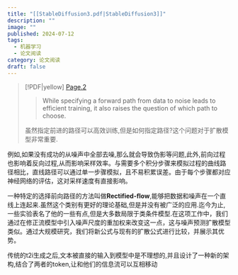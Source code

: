 ```yaml
---
title: "[[StableDiffusion3.pdf|StableDiffusion3]]"
description: ""
image: ""
published: 2024-07-12
tags:
  - 机器学习
  - 论文阅读
category: 论文阅读
draft: false
---
```


> [!PDF|yellow] [Page.2](StableDiffusion3.pdf#page=2&selection=25,0,28,0&color=yellow)
>
> > While specifying a forward path from data to noise leads to efficient training, it also raises the question of which path to choose.
>
>虽然指定前进的路径可以高效训练,但是如何指定路径?这个问题对于扩散模型非常重要.

例如,如果没有成功的从噪声中全部去噪,那么就会导致伪影等问题,此外,前向过程也影响着反向过程,从而影响采样效率。与需要多个积分步骤来模拟过程的曲线路径相比，直线路径可以通过单一步骤模拟，且不易积累误差。由于每个步骤都对应神经网络的评估，这对采样速度有直接影响。

一种特定的选择前向路径的方法叫做**Rectified-flow**,能够把数据和噪声在一个直线上连起来.虽然这个类别有更好的理论基础,但是并没有被广泛的应用.迄今为止,一些实验表名了他的一些有点,但是大多数局限于类条件模型.在这项工作中，我们通过在修正流模型中引入噪声尺度的重加权来改变这一点，这与噪声预测扩散模型类似。通过大规模研究，我们将新公式与现有的扩散公式进行比较，并展示其优势。

传统的t2i生成之后,文本被直接的输入到模型中是不理想的,并且设计了一种新的架构,结合了两者的token,让和他们的信息流可以互相移动